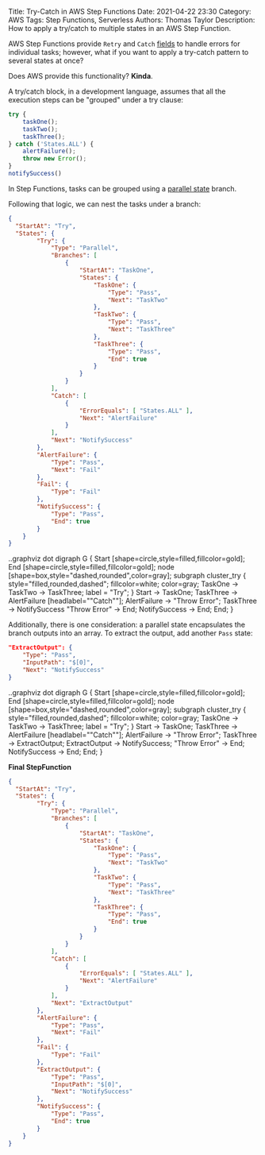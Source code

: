 Title: Try-Catch in AWS Step Functions
Date: 2021-04-22 23:30
Category: AWS
Tags: Step Functions, Serverless
Authors: Thomas Taylor
Description: How to apply a try/catch to multiple states in an AWS Step Function.

AWS Step Functions provide `Retry` and `Catch` [fields](https://states-language.net/spec.html#errors) to handle errors for individual tasks; however, what if you want to apply a try-catch pattern to several states at once? 

Does AWS provide this functionality? **Kinda**.

A try/catch block, in a development language, assumes that all the execution steps can be "grouped" under a try clause:

```javascript
try {
    taskOne();
    taskTwo();
    taskThree();
} catch ('States.ALL') {
    alertFailure();
    throw new Error();
}
notifySuccess()
```

In Step Functions, tasks can be grouped using a [parallel state](https://states-language.net/spec.html#parallel-state) branch. 

Following that logic, we can nest the tasks under a branch:
```json
{
  "StartAt": "Try",
  "States": {
        "Try": {
            "Type": "Parallel",
            "Branches": [
                {
                    "StartAt": "TaskOne",
                    "States": {
                        "TaskOne": {
                            "Type": "Pass",
                            "Next": "TaskTwo"
                        },
                        "TaskTwo": {
                            "Type": "Pass",
                            "Next": "TaskThree"
                        },
                        "TaskThree": {
                            "Type": "Pass",
                            "End": true
                        }
                    }
                }
            ],
            "Catch": [
                {
                    "ErrorEquals": [ "States.ALL" ],
                    "Next": "AlertFailure"
                }
            ],
            "Next": "NotifySuccess"
        },
        "AlertFailure": {
            "Type": "Pass",
            "Next": "Fail"
        },
        "Fail": {
            "Type": "Fail"
        },
        "NotifySuccess": {
            "Type": "Pass",
            "End": true
        }
    }
}
```

..graphviz dot
digraph G {
  Start [shape=circle,style=filled,fillcolor=gold];
  End [shape=circle,style=filled,fillcolor=gold];
  node [shape=box,style="dashed,rounded",color=gray];
  subgraph cluster_try {
    style="filled,rounded,dashed";
    fillcolor=white;
    color=gray;
    TaskOne -> TaskTwo -> TaskThree;
    label = "Try";
  }
  Start -> TaskOne;
  TaskThree -> AlertFailure [headlabel="\"Catch\""];
  AlertFailure -> "Throw Error";
  TaskThree -> NotifySuccess
  "Throw Error" -> End;
  NotifySuccess -> End;
  End;
}

Additionally, there is one consideration: a parallel state encapsulates the branch outputs into an array. To extract the output, add another `Pass` state:

```json
"ExtractOutput": {
    "Type": "Pass",
    "InputPath": "$[0]",
    "Next": "NotifySuccess"
}
```

..graphviz dot
digraph G {
  Start [shape=circle,style=filled,fillcolor=gold];
  End [shape=circle,style=filled,fillcolor=gold];
  node [shape=box,style="dashed,rounded",color=gray];
  subgraph cluster_try {
    style="filled,rounded,dashed";
    fillcolor=white;
    color=gray;
    TaskOne -> TaskTwo -> TaskThree;
    label = "Try";
  }
  Start -> TaskOne;
  TaskThree -> AlertFailure [headlabel="\"Catch\""];
  AlertFailure -> "Throw Error";
  TaskThree -> ExtractOutput;
  ExtractOutput -> NotifySuccess;
  "Throw Error" -> End;
  NotifySuccess -> End;
  End;
}

**Final StepFunction**

```json
{
  "StartAt": "Try",
  "States": {
        "Try": {
            "Type": "Parallel",
            "Branches": [
                {
                    "StartAt": "TaskOne",
                    "States": {
                        "TaskOne": {
                            "Type": "Pass",
                            "Next": "TaskTwo"
                        },
                        "TaskTwo": {
                            "Type": "Pass",
                            "Next": "TaskThree"
                        },
                        "TaskThree": {
                            "Type": "Pass",
                            "End": true
                        }
                    }
                }
            ],
            "Catch": [
                {
                    "ErrorEquals": [ "States.ALL" ],
                    "Next": "AlertFailure"
                }
            ],
            "Next": "ExtractOutput"
        },
        "AlertFailure": {
            "Type": "Pass",
            "Next": "Fail"
        },
        "Fail": {
            "Type": "Fail"
        },
        "ExtractOutput": {
            "Type": "Pass",
            "InputPath": "$[0]",
            "Next": "NotifySuccess"
        },
        "NotifySuccess": {
            "Type": "Pass",
            "End": true
        }
    }
}
```